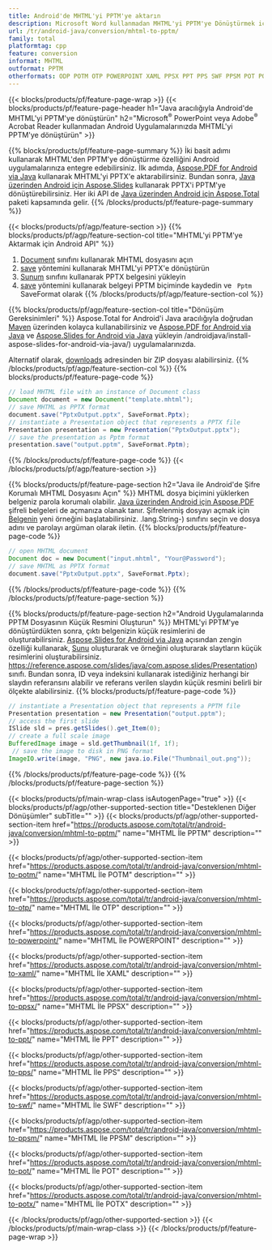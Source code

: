 ```yaml
---
title: Android'de MHTML'yi PPTM'ye aktarın
description: Microsoft Word kullanmadan MHTML'yi PPTM'ye Dönüştürmek için Android API
url: /tr/android-java/conversion/mhtml-to-pptm/
family: total
platformtag: cpp
feature: conversion
informat: MHTML
outformat: PPTM
otherformats: ODP POTM OTP POWERPOINT XAML PPSX PPT PPS SWF PPSM POT POTX
---
```

{{< blocks/products/pf/feature-page-wrap >}}
{{< blocks/products/pf/feature-page-header h1="Java aracılığıyla Android'de MHTML'yi PPTM'ye dönüştürün" h2="Microsoft<sup>&reg;</sup> PowerPoint veya Adobe<sup>&reg;</sup> Acrobat Reader kullanmadan Android Uygulamalarınızda MHTML'yi PPTM'ye dönüştürün" >}}

{{% blocks/products/pf/feature-page-summary %}}
İki basit adımı kullanarak MHTML'den PPTM'ye dönüştürme özelliğini Android uygulamalarınıza entegre edebilirsiniz. İlk adımda, [Aspose.PDF for Android via Java](https://products.aspose.com/pdf/android-java/) kullanarak MHTML'yi PPTX'e aktarabilirsiniz. Bundan sonra, [Java üzerinden Android için Aspose.Slides](https://products.aspose.com/slides/android-java/) kullanarak PPTX'i PPTM'ye dönüştürebilirsiniz. Her iki API de [Java üzerinden Android için Aspose.Total](https://products.aspose.com/total/android-java/) paketi kapsamında gelir. 
{{% /blocks/products/pf/feature-page-summary  %}}

{{< blocks/products/pf/agp/feature-section >}}
{{% blocks/products/pf/agp/feature-section-col title="MHTML'yi PPTM'ye Aktarmak için Android API" %}}
1. [Document](https://reference.aspose.com/pdf/java/com.aspose.pdf/Document) sınıfını kullanarak MHTML dosyasını açın
2. [save](https://reference.aspose.com/pdf/java/com.aspose.pdf/Document#save-java.lang.String-int-) yöntemini kullanarak MHTML'yi PPTX'e dönüştürün
3. [Sunum](https://reference.aspose.com/slides/java/com.aspose.slides/Presentation) sınıfını kullanarak PPTX belgesini yükleyin
4. [save](https://reference.aspose.com/slides/java/com.aspose.slides/Presentation#save-java.lang.String-int-) yöntemini kullanarak belgeyi PPTM biçiminde kaydedin ve ` Pptm` SaveFormat olarak
{{% /blocks/products/pf/agp/feature-section-col %}}

{{% blocks/products/pf/agp/feature-section-col title="Dönüşüm Gereksinimleri" %}}
Aspose.Total for Android'i Java aracılığıyla doğrudan [Maven](https://repository.aspose.com/webapp/#/artifacts/browse/tree/General/repo/com/aspose/aspose-total) üzerinden kolayca kullanabilirsiniz ve [Aspose.PDF for Android via Java](https://docs.aspose.com/pdf/androidjava/installation/) ve [Aspose.Slides for Android via Java](https://docs.aspose.com/slides) yükleyin /androidjava/install-aspose-slides-for-android-via-java/) uygulamalarınızda.

Alternatif olarak, [downloads](https://downloads.aspose.com/total/androidjava) adresinden bir ZIP dosyası alabilirsiniz.
{{% /blocks/products/pf/agp/feature-section-col %}}
{{% blocks/products/pf/feature-page-code %}}

```java
// load MHTML file with an instance of Document class
Document document = new Document("template.mhtml");
// save MHTML as PPTX format 
document.save("PptxOutput.pptx", SaveFormat.Pptx); 
// instantiate a Presentation object that represents a PPTX file
Presentation presentation = new Presentation("PptxOutput.pptx");
// save the presentation as Pptm format
presentation.save("output.pptm", SaveFormat.Pptm);   
```

{{% /blocks/products/pf/feature-page-code %}}
{{< /blocks/products/pf/agp/feature-section >}}

{{% blocks/products/pf/feature-page-section  h2="Java ile Android'de Şifre Korumalı MHTML Dosyasını Açın" %}}
MHTML dosya biçimini yüklerken belgeniz parola korumalı olabilir. [Java üzerinden Android için Aspose.PDF](https://products.aspose.com/pdf/android-java/) şifreli belgeleri de açmanıza olanak tanır. Şifrelenmiş dosyayı açmak için [Belgenin](https://reference.aspose.com/pdf/java/com.aspose.pdf/Document#Document-java.lang.String-java) yeni örneğini başlatabilirsiniz. .lang.String-) sınıfını seçin ve dosya adını ve parolayı argüman olarak iletin.
{{% blocks/products/pf/feature-page-code %}}

```java
// open MHTML document
Document doc = new Document("input.mhtml", "Your@Password");
// save MHTML as PPTX format 
document.save("PptxOutput.pptx", SaveFormat.Pptx); 

```
{{% /blocks/products/pf/feature-page-code  %}}
{{% /blocks/products/pf/feature-page-section %}}

{{% blocks/products/pf/feature-page-section  h2="Android Uygulamalarında PPTM Dosyasının Küçük Resmini Oluşturun" %}}
MHTML'yi PPTM'ye dönüştürdükten sonra, çıktı belgenizin küçük resimlerini de oluşturabilirsiniz. [Aspose.Slides for Android via Java](https://products.aspose.com/slides/android-java/) açısından zengin özelliği kullanarak, [Sunu]() oluşturarak ve örneğini oluşturarak slaytların küçük resimlerini oluşturabilirsiniz. https://reference.aspose.com/slides/java/com.aspose.slides/Presentation) sınıfı. Bundan sonra, ID veya indeksini kullanarak istediğiniz herhangi bir slaydın referansını alabilir ve referans verilen slaydın küçük resmini belirli bir ölçekte alabilirsiniz.
{{% blocks/products/pf/feature-page-code %}}

```java
// instantiate a Presentation object that represents a PPTM file
Presentation presentation = new Presentation("output.pptm");
// access the first slide
ISlide sld = pres.getSlides().get_Item(0);
// create a full scale image
BufferedImage image = sld.getThumbnail(1f, 1f);
 // save the image to disk in PNG format
ImageIO.write(image, "PNG", new java.io.File("Thumbnail_out.png"));
```
{{% /blocks/products/pf/feature-page-code  %}}
{{% /blocks/products/pf/feature-page-section %}}

{{< blocks/products/pf/main-wrap-class isAutogenPage="true" >}}
{{< blocks/products/pf/agp/other-supported-section title="Desteklenen Diğer Dönüşümler" subTitle="" >}}
{{< blocks/products/pf/agp/other-supported-section-item href="https://products.aspose.com/total/tr/android-java/conversion/mhtml-to-pptm/" name="MHTML İle PPTM" description="" >}}

{{< blocks/products/pf/agp/other-supported-section-item href="https://products.aspose.com/total/tr/android-java/conversion/mhtml-to-potm/" name="MHTML İle POTM" description="" >}}

{{< blocks/products/pf/agp/other-supported-section-item href="https://products.aspose.com/total/tr/android-java/conversion/mhtml-to-otp/" name="MHTML İle OTP" description="" >}}

{{< blocks/products/pf/agp/other-supported-section-item href="https://products.aspose.com/total/tr/android-java/conversion/mhtml-to-powerpoint/" name="MHTML İle POWERPOINT" description="" >}}

{{< blocks/products/pf/agp/other-supported-section-item href="https://products.aspose.com/total/tr/android-java/conversion/mhtml-to-xaml/" name="MHTML İle XAML" description="" >}}

{{< blocks/products/pf/agp/other-supported-section-item href="https://products.aspose.com/total/tr/android-java/conversion/mhtml-to-ppsx/" name="MHTML İle PPSX" description="" >}}

{{< blocks/products/pf/agp/other-supported-section-item href="https://products.aspose.com/total/tr/android-java/conversion/mhtml-to-ppt/" name="MHTML İle PPT" description="" >}}

{{< blocks/products/pf/agp/other-supported-section-item href="https://products.aspose.com/total/tr/android-java/conversion/mhtml-to-pps/" name="MHTML İle PPS" description="" >}}

{{< blocks/products/pf/agp/other-supported-section-item href="https://products.aspose.com/total/tr/android-java/conversion/mhtml-to-swf/" name="MHTML İle SWF" description="" >}}

{{< blocks/products/pf/agp/other-supported-section-item href="https://products.aspose.com/total/tr/android-java/conversion/mhtml-to-ppsm/" name="MHTML İle PPSM" description="" >}}

{{< blocks/products/pf/agp/other-supported-section-item href="https://products.aspose.com/total/tr/android-java/conversion/mhtml-to-pot/" name="MHTML İle POT" description="" >}}

{{< blocks/products/pf/agp/other-supported-section-item href="https://products.aspose.com/total/tr/android-java/conversion/mhtml-to-potx/" name="MHTML İle POTX" description="" >}}


{{< /blocks/products/pf/agp/other-supported-section >}}
{{< /blocks/products/pf/main-wrap-class >}}
{{< /blocks/products/pf/feature-page-wrap >}}
